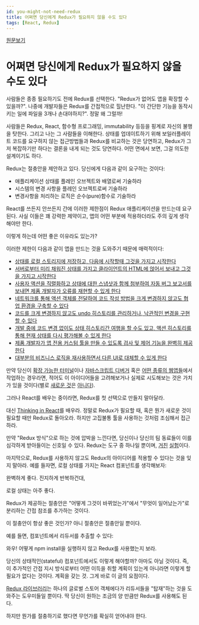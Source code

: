 ```yaml
---
id: you-might-not-need-redux
title: 어쩌면 당신에게 Redux가 필요하지 않을 수도 있다
tags: [React, Redux]
---
```

[원문보기](https://medium.com/@dan_abramov/you-might-not-need-redux-be46360cf367#.4ucx5na41)

# 어쩌면 당신에게 Redux가 필요하지 않을 수도 있다

사람들은 종종 필요하기도 전에 Redux를 선택한다. "Redux가 없어도 앱을 확장할 수 있을까?". 나중에 개발자들은 Redux를 간접적으로 힐난한다. "이 간단한 기능을 동작시키는 일에 파일을 3개나 손대야하지?". 정말 왜 그럴까!

사람들은 Redux, React, 함수형 프로그래밍, immutability 등등을 핑계로 자신의 불행을 탓한다. 그리고 나는 그 사람들을 이해한다. 상태를 업데이트하기 위해 보일러플레이트 코드를 요구하지 않는 접근방법들과 Redux를 비교하는 것은 당연하고, Redux가 그저 복잡하기만 하다는 결론을 내게 되는 것도 당연하다. 어떤 면에서 보면, 그걸 의도한 설계이기도 하다.

Redux는 절충안을 제안하고 있다. 당신에게 다음과 같이 요구하는 것이다:

 - 애플리케이션 상태를 플레인 오브젝트와 배열로써 기술하라
 - 시스템의 변경 사항을 플레인 오브젝트로써 기술하라
 - 변경사항을 처리하는 로직은 순수(pure)함수로 기술하라

React를 쓰든지 안쓰든지 간에 이러한 제한점이 Redux 애플리케이션을 만드는데 요구된다. 사실 이들은 꽤 강력한 제약이고, 앱의 어떤 부분에 적용하더라도 주의 깊게 생각해야만 한다.

이렇게 하는데 어떤 좋은 이유라도 있는가?

이러한 제한이 다음과 같이 앱을 만드는 것을 도와주기 때문에 매력적이다:

 - [상태를 로컬 스토리지에 저장하고, 다음에 시작할때 그것을 가지고 시작한다](https://egghead.io/lessons/javascript-redux-persisting-the-state-to-the-local-storage?course=building-react-applications-with-idiomatic-redux)
 - [서버로부터 미리 채워진 상태를 가지고 클라이언트의 HTML에 얹어서 보내고 그것을 가지고 시작한다](http://redux.js.org/docs/recipes/ServerRendering.html)
 - [사용자 액션을 직렬화하고 상태에 대한 스냅샷과 함께 첨부하여 자동 버그 보고서를 보내면 제품 개발자가 오류를 재현할 수 있게 한다](https://github.com/dtschust/redux-bug-reporter)
 - [네트워크를 통해 액션 객체를 전달하여 코드 작성 방법을 크게 변경하지 않고도 협업 환경을 구축할 수 있다](https://github.com/philholden/redux-swarmlog)
 - [코드를 크게 변경하지 않고도 undo 히스토리를 관리하거나, 낙관적인 변경을 구현할 수 있다](http://redux.js.org/docs/recipes/ImplementingUndoHistory.html)
 - [개발 중에 코드 변경 없이도 상태 히스토리간 여행을 할 수도 있고, 액션 히스토리를 통해 현재 상태를 다시 평가해볼 수 있게 한다](https://github.com/gaearon/redux-devtools)
 - [제품 개발자가 앱 전용 커스텀 툴을 만들 수 있도록 검사 및 제어 기능을 완벽히 제공한다](https://github.com/romseguy/redux-devtools-chart-monitor)
 - [대부분의 비즈니스 로직을 재사용하면서 다른 UI로 대체할 수 있게 한다](https://youtu.be/gvVpSezT5_M?t=11m51s)

만약 당신이 [확장 가능한 터미널](https://hyperterm.org/)이나 [자바스크립트 디버거](https://hacks.mozilla.org/2016/09/introducing-debugger-html/) 혹은 [어떤 종류의 웹앱들](https://twitter.com/necolas/status/727538799966715904)에서 작업하는 경우라면, 적어도  이 아이디어들을 고려해보거나 실제로 시도해보는 것은 가치가 있을 것이다(별로 [새로운 것](https://github.com/omcljs/om)은 [아니다](https://github.com/evancz/elm-architecture-tutorial)).

그러나 React를 배우는 중이라면, Redux를 첫 선택으로 만들지 말아달라.

대신 [Thinking in React](https://facebook.github.io/react/docs/thinking-in-react.html)를 배우라. 정말로 Redux가 필요할 때, 혹은 뭔가 새로운 것이 필요할 때만 Redux로 돌아오라. 하지만 고집불통 툴을 사용하는 것처럼 조심해서 접근하라.

만약 "Redux 방식"으로 하는 것에 압박을 느낀다면, 당신이나 당신의 팀 동료들이 이를 심각하게 받아들이는 신호일 수 있다. Redux는 도구 중 하나일 뿐이며, [거친](https://www.youtube.com/watch?v=uvAXVMwHJXU) [실험](https://www.youtube.com/watch?v=xsSnOQynTHs)이다.

마지막으로, Redux를 사용하지 않고도 Redux의 아이디어를 적용할 수 있다는 것을 잊지 말아라. 예를 들자면, 로컬 상태를 가지는 React 컴포넌트를 생각해보자:

<script src="https://gist.github.com/gaearon/a9bbb73d57b6e4cc17d7b50807b62f9a.js"></script>

완벽하게 좋다. 진지하게 반복하건대,

로컬 상태는 아주 좋다.

Redux가 제공하는 절충안은 "어떻게 그것이 바뀌었는가"에서 "무엇이 일어났는가"로 분리하는 간접 참조를 추가하는 것이다.

이 절충안이 항상 좋은 것인가? 아니 절충안은 절충안일 뿐이다.

예를 들면, 컴포넌트에서 리듀서를 추출할 수 있다:

<script src="https://gist.github.com/gaearon/64e2c4adce2b4918c96c3db2b44d8f68.js"></script>

와우! 어떻게 npm install을 실행하지 않고 Redux를 사용했는지 보라.

당신의 상태적인(stateful) 컴포넌트에서도 이렇게 해야할까? 아마도 아닐 것이다. 즉, 이 추가적인 간접 지시 방식로부터 어떤 이득을 취할 계획이 있는게 아니라면 이렇게 할 필요가 없다는 것이다. 계획을 갖는 것. 그게 바로 이 글의 요점이다.

[Redux 라이브러리](http://redux.js.org/)는 하나의 글로벌 스토어 객체에다가 리듀서들을 "탑재"하는 것을 도와주는 도우미들일 뿐이다. 딱 당신이 원하는 조금의 양 만큼만 Redux를 사용해도 된다.

하지만 뭔가를 절충하기로 했다면 무언가를 확실히 얻어내야 한다.
